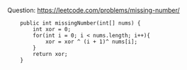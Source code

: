 Question: https://leetcode.com/problems/missing-number/

```
    public int missingNumber(int[] nums) {
        int xor = 0;
        for(int i = 0; i < nums.length; i++){
            xor = xor ^ (i + 1)^ nums[i];
        }
        return xor;
    }
```
